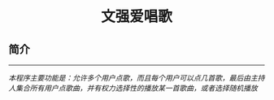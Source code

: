<h1 align=center>文强爱唱歌</h1>
<h2>简介</h2>
<hr/>
<p><em/><em/>本程序主要功能是：允许多个用户点歌，而且每个用户可以点几首歌，最后由主持人集合所有用户点歌曲，并有权力选择性的播放某一首歌曲，或者选择随机播放</p>


